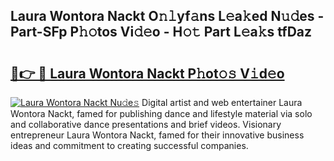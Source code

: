 ## Laura Wontora Nackt O𝚗𝚕yf𝚊ns L𝚎a𝚔ed N𝚞𝚍es - Part-SFp P𝚑𝚘tos Vi𝚍𝚎o - H𝚘𝚝 Part L𝚎a𝚔s tfDaz

# <h2><a href="http://kf9aggd.oniu.top/?m=Laura+Wontora+Nackt">🔗👉 🔴 Laura Wontora Nackt P𝚑ot𝚘𝚜 V𝚒d𝚎o</a></h2>

[![Laura Wontora Nackt Nu𝚍e𝚜](https://i.imgur.com/0qMVB7G.gif)](http://kf9aggd.oniu.top/?m=Laura+Wontora+Nackt)
Digital artist and web entertainer Laura Wontora Nackt, famed for publishing dance and lifestyle material via solo and collaborative dance presentations and brief videos. Visionary entrepreneur Laura Wontora Nackt, famed for their innovative business ideas and commitment to creating successful companies.  
